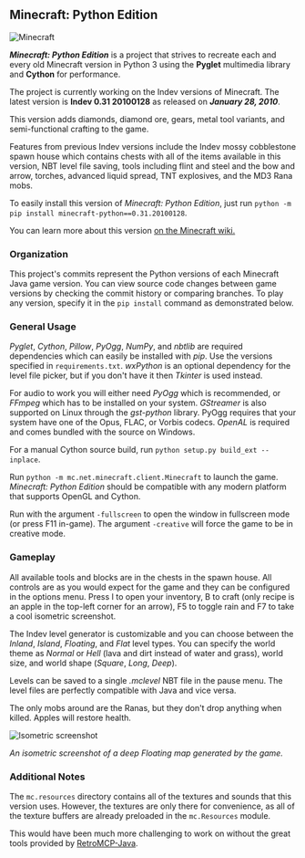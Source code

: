 ## Minecraft: Python Edition

![Minecraft](/screenshot.png?raw=true)

_**Minecraft: Python Edition**_ is a project that strives to recreate each and every old Minecraft version in Python 3 using the **Pyglet** multimedia library and **Cython** for performance.

The project is currently working on the Indev versions of Minecraft.
The latest version is **Indev 0.31 20100128** as released on _**January 28, 2010**_.

This version adds diamonds, diamond ore, gears, metal tool variants, and semi-functional crafting to the game.

Features from previous Indev versions include the Indev mossy cobblestone spawn house which contains chests
with all of the items available in this version, NBT level file saving,
tools including flint and steel and the bow and arrow, torches, advanced liquid spread, TNT explosives, and the MD3 Rana mobs.

To easily install this version of *Minecraft: Python Edition*, just run `python -m pip install minecraft-python==0.31.20100128`.

You can learn more about this version [on the Minecraft wiki.](https://minecraft.wiki/w/Java_Edition_Indev_0.31_20100128)

### Organization

This project's commits represent the Python versions of each Minecraft Java game version.
You can view source code changes between game versions by checking the commit history or comparing branches.
To play any version, specify it in the `pip install` command as demonstrated below.

### General Usage

*Pyglet*, *Cython*, *Pillow*, *PyOgg*, *NumPy*, and *nbtlib* are required dependencies which can easily be installed with *pip*. Use the versions specified in `requirements.txt`.
*wxPython* is an optional dependency for the level file picker, but if you don't have it then *Tkinter* is used instead.

For audio to work you will either need *PyOgg* which is recommended, or *FFmpeg* which has to be installed on your system.
*GStreamer* is also supported on Linux through the *gst-python* library.
PyOgg requires that your system have one of the Opus, FLAC, or Vorbis codecs.
*OpenAL* is required and comes bundled with the source on Windows.

For a manual Cython source build, run `python setup.py build_ext --inplace`.

Run `python -m mc.net.minecraft.client.Minecraft` to launch the game. *Minecraft: Python Edition* should be compatible with any modern platform that supports OpenGL and Cython.

Run with the argument `-fullscreen` to open the window in fullscreen mode (or press F11 in-game).
The argument `-creative` will force the game to be in creative mode.

### Gameplay

All available tools and blocks are in the chests in the spawn house.
All controls are as you would expect for the game and they can be configured in the options menu.
Press I to open your inventory, B to craft (only recipe is an apple in the top-left corner for an arrow),
F5 to toggle rain and F7 to take a cool isometric screenshot.

The Indev level generator is customizable and you can choose between the *Inland*, *Island*, *Floating*, and *Flat* level types.
You can specify the world theme as *Normal* or *Hell* (lava and dirt instead of water and grass), world size, and world shape (*Square*, *Long*, *Deep*).

Levels can be saved to a single *.mclevel* NBT file in the pause menu. The level files are perfectly compatible with Java and vice versa.

The only mobs around are the Ranas, but they don't drop anything when killed. Apples will restore health.

![Isometric screenshot](/map.png?raw=true)

*An isometric screenshot of a deep Floating map generated by the game.*

### Additional Notes

The `mc.resources` directory contains all of the textures and sounds that this version uses. However,
the textures are only there for convenience, as all of the texture buffers are already preloaded
in the `mc.Resources` module.

This would have been much more challenging to work on without the great tools provided by [RetroMCP-Java](https://github.com/MCPHackers/RetroMCP-Java).
